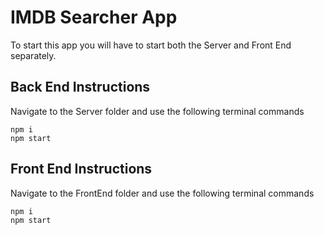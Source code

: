 # IMDB Searcher App

To start this app you will have to start both the Server and Front End separately.


## Back End Instructions

Navigate to the Server folder and use the following terminal commands 
```
npm i
npm start
```

## Front End Instructions

Navigate to the FrontEnd folder and use the following terminal commands 
```
npm i
npm start
```